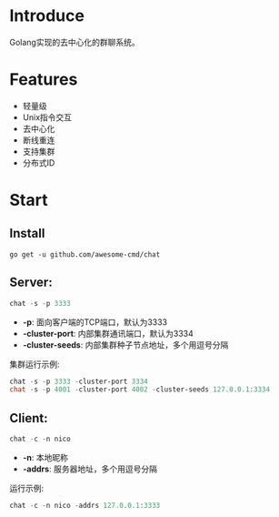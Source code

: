 # Introduce
Golang实现的去中心化的群聊系统。
# Features
 - 轻量级
 - Unix指令交互
 - 去中心化
 - 断线重连
 - 支持集群
 - 分布式ID
# Start
## Install
```golang
go get -u github.com/awesome-cmd/chat
```
## Server:
```powershell
chat -s -p 3333
```
 - **-p**: 面向客户端的TCP端口，默认为3333
 - **-cluster-port**: 内部集群通讯端口，默认为3334
 - **-cluster-seeds**: 内部集群种子节点地址，多个用逗号分隔

集群运行示例:
```powershell
chat -s -p 3333 -cluster-port 3334
chat -s -p 4001 -cluster-port 4002 -cluster-seeds 127.0.0.1:3334
```
## Client:
```powershell
chat -c -n nico
```
 - **-n**: 本地昵称
 - **-addrs**: 服务器地址，多个用逗号分隔
 
运行示例:
```powershell
chat -c -n nico -addrs 127.0.0.1:3333
```
